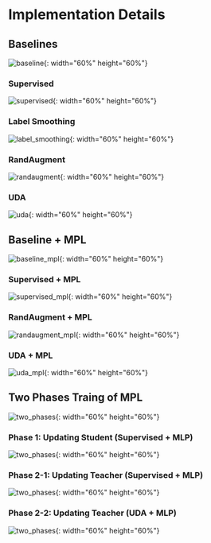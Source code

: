 # Implementation Details

## Baselines
![baseline](./figures/00_baseline.gif){: width="60%" height="60%"}
### Supervised
![supervised](./figures/01_supervised.png){: width="60%" height="60%"}
### Label Smoothing
![label_smoothing](./figures/02_label_smoothing.png){: width="60%" height="60%"}
### RandAugment
![randaugment](./figures/03_randaugment.png){: width="60%" height="60%"}
### UDA
![uda](./figures/04_uda.png){: width="60%" height="60%"}

## Baseline + MPL
![baseline_mpl](./figures/10_baseline.gif){: width="60%" height="60%"}
### Supervised + MPL
![supervised_mpl](./figures/11_supervised_mpl.png){: width="60%" height="60%"}
### RandAugment + MPL
![randaugment_mpl](./figures/12_randaugment_mpl.png){: width="60%" height="60%"}
### UDA + MPL
![uda_mpl](./figure/13_uda_mpl.png){: width="60%" height="60%"}

## Two Phases Traing of MPL
![two_phases](./figures/20_two_phases.gif){: width="60%" height="60%"}
### Phase 1: Updating Student (Supervised + MLP)
![two_phases](./figures/21_two_phases_1.png){: width="60%" height="60%"}
### Phase 2-1: Updating Teacher (Supervised + MLP)
![two_phases](./figures/21_two_phases_2.png){: width="60%" height="60%"}
### Phase 2-2: Updating Teacher (UDA + MLP)
![two_phases](./figures/22_two_phases_2_uda.png){: width="60%" height="60%"}
